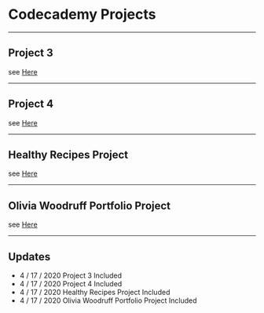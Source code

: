 # Codecademy Projects

----
## Project 3
see [Here](https://htmlpreview.github.io/?https://github.com/kamol-nazarov/Codecademy-Projects/blob/master/Project%20_3/index.html)

----
## Project 4
see [Here](https://htmlpreview.github.io/?https://github.com/kamol-nazarov/Codecademy-Projects/blob/master/Project%20_4/index.html)

----
## Healthy Recipes Project
see [Here](https://htmlpreview.github.io/?https://github.com/kamol-nazarov/Codecademy-Projects/blob/master/Healthy%20Recipes/index.html)

----
## Olivia Woodruff Portfolio Project
see [Here](https://github.com/kamol-nazarov/Codecademy-Projects/blob/master/Olivia%20Woodruff%20Portfolio/index.html)

----
## Updates
* 4 / 17 / 2020 Project 3 Included
* 4 / 17 / 2020 Project 4 Included
* 4 / 17 / 2020 Healthy Recipes Project Included
* 4 / 17 / 2020 Olivia Woodruff Portfolio Project Included
